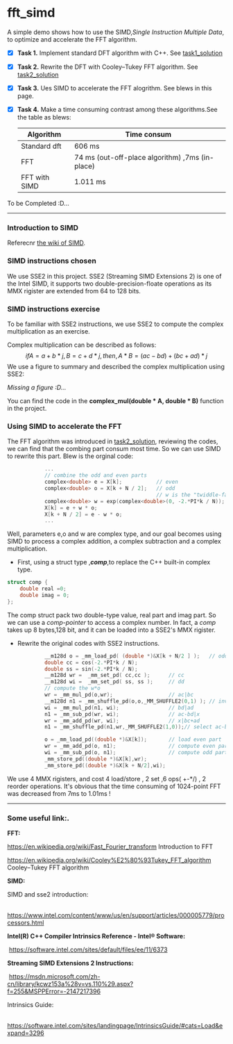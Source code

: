 # fft_simd
A simple demo shows how to use the SIMD,*Single Instruction Multiple Data*, to optimize and accelerate the FFT algorithm.

- [x] **Task 1.** Implement standard DFT algorithm with C++. See [task1_solution]()

- [x] **Task 2.** Rewrite the DFT with Cooley–Tukey FFT algorithm. See [task2_solution]()

- [x] **Task 3.** Ues SIMD to accelerate the FFT alogrithm. See blews in this page.

- [x] **Task 4.** Make a time consuming contrast among these algorithms.See the table as blews:

  | Algorithm     | Time consum                                     |
  | ------------- | ----------------------------------------------- |
  | Standard dft  | 606 ms                                          |
  | FFT           | 74 ms (out-off-place algorithm) ,7ms (in-place) |
  | FFT with SIMD | 1.011 ms                                        |

To be Completed :D...

----------

### **Introduction to SIMD** 

Referecnr [the wiki of SIMD](https://en.wikipedia.org/wiki/SIMD).

### **SIMD instructions chosen**

We use SSE2 in this project. SSE2 (Streaming SIMD Extensions 2) is one of the Intel SIMD, it supports two double-precision-floate  operations as its MMX rigister are extended from 64 to 128 bits.



### **SIMD instructions exercise**

To be familiar with SSE2 instructions,  we use SSE2 to compute the complex multiplication as an exercise.

Complex multiplication can be described as  follows:
$$
if A = a+b*j,B=c+d*j,then,A*B=(ac-bd)+(bc+ad)*j
$$
We use a figure to summary and described the complex multiplication using SSE2:

*Missing a figure  :D...*

You can find the code in the **complex_mul(double * A, double * B)** function in the project.



### **Using SIMD to accelerate the FFT**

The FFT algorithm was introduced in [task2_solution](), reviewing the codes,  we can find that the combing part consum most time. So we can use SIMD to rewrite this part. Blew  is the  orginal code:

```c++
			...
            // combine the odd and even parts
			complex<double> e = X[k];			// even
			complex<double> o = X[k + N / 2];   // odd
												// w is the "twiddle-factor"
			complex<double> w = exp(complex<double>(0, -2.*PI*k / N));
			X[k] = e + w * o;
			X[k + N / 2] = e - w * o;
			...
```

Well, parameters e,o and w are complex type, and our goal becomes using SIMD to process a complex addition, a complex subtraction and a complex  multiplication. 

- First, using a struct type ,***comp***,to replace the C++ built-in complex type.

```c++
struct comp {
	double real =0;
	double imag = 0;
};
```

The comp struct pack two double-type value, real part and imag part. So we can use a *comp-pointer* to access a complex number. In fact, a *comp*  takes up 8 bytes,128 bit, and it can be loaded into a SSE2's MMX rigister.

- Rewrite the original codes with SSE2 instructions. 

```c++
			__m128d o = _mm_load_pd( (double *)&X[k + N/2 ] );   // odd
			double cc = cos(-2.*PI*k / N);
			double ss = sin(-2.*PI*k / N);
			__m128d wr =  _mm_set_pd( cc,cc );		// cc 
			__m128d wi =  _mm_set_pd( ss, ss );		// dd 
			// compute the w*o
			wr = _mm_mul_pd(o,wr);					// ac|bc
			__m128d n1 = _mm_shuffle_pd(o,o,_MM_SHUFFLE2(0,1) ); // invert
			wi = _mm_mul_pd(n1, wi);				// bd|ad
			n1 = _mm_sub_pd(wr, wi);				// ac-bd|x
			wr = _mm_add_pd(wr, wi);				// x|bc+ad
			n1 = _mm_shuffle_pd(n1,wr,_MM_SHUFFLE2(1,0));// select ac-bd|bc+ad

			o = _mm_load_pd((double *)&X[k]);		// load even part
			wr = _mm_add_pd(o, n1);					// compute even part, X_e + w * X_o;
			wi = _mm_sub_pd(o, n1);					// compute odd part,  X_e - w * X_o;
			_mm_store_pd((double *)&X[k],wr);
			_mm_store_pd((double *)&X[k + N/2],wi);
```

We use 4 MMX rigisters, and cost 4 load/store , 2 set ,6 ops( +-*/) , 2 reorder operations. It's obvious that the time consuming of 1024-point FFT was decreased from 7ms to 1.01ms !



----------------------

### Some useful link:.

**FFT:**

https://en.wikipedia.org/wiki/Fast_Fourier_transform		Introduction to FFT

https://en.wikipedia.org/wiki/Cooley%E2%80%93Tukey_FFT_algorithm Cooley–Tukey FFT algorithm

**SIMD:**

SIMD and sse2 introduction:

​	https://www.intel.com/content/www/us/en/support/articles/000005779/processors.html

**Intel(R) C++ Compiler Intrinsics Reference - Intel® Software:**

​	https://software.intel.com/sites/default/files/ee/11/6373   

**Streaming SIMD Extensions 2 Instructions:**

​	https://msdn.microsoft.com/zh-cn/library/kcwz153a%28v=vs.110%29.aspx?f=255&MSPPError=-2147217396

Intrinsics Guide:

​	https://software.intel.com/sites/landingpage/IntrinsicsGuide/#cats=Load&expand=3296